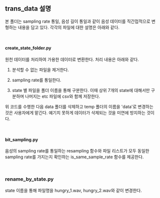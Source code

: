## trans_data 설명

본 폴더는 sampling rate 통일, 음성 길이 통일과 같이 음성 데이터를 직간접적으로 변형하는 내용을 담고 있다. 각각의 파일에 대한 설명은 아래와 같다.

<br>

#### create_state_folder.py

원천 데이터를 처리하여 가용한 데이터로 변환한다. 처리 내용은 아래와 같다.

1. 분석할 수 없는 파일을 제거한다.

2. sampling rate를 통일한다.

3. state 별 파일을 폴더 이름을 통해 구분한다. 이때 상위 7개의 state에 대해서만 구분하며 나머지는 etc 파일에 csv와 함께 저장한다.

위 코드를 수행한 다음 data 폴더를 삭제하고 temp 폴더의 이름을 'data'로 변경하는 것은 사용자에게 맡긴다. 예기치 못하게 데이터가 삭제되는 것을 미연에 방지하는 것이다.

<br>

#### bit_sampling.py

음성의 sampling rate를 통일하는 resampling 함수와 파일 리스트가 모두 동일한 sampling rate를 가지는지 확인하는 is_same_sample_rate 함수를 제공한다.

<br>

### rename_by_state.py

state 이름을 통해 파일명을 hungry_1.wav, hungry_2.wav와 같이 변경한다.
